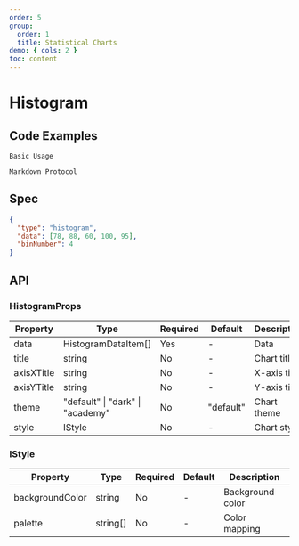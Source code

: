 ```yaml
---
order: 5
group:
  order: 1
  title: Statistical Charts
demo: { cols: 2 }
toc: content
---
```


# Histogram

## Code Examples

<code src="./demos/common">Basic Usage</code>

<code src="./demos/markdown">Markdown Protocol</code>

## Spec

```json
{
  "type": "histogram",
  "data": [78, 88, 60, 100, 95],
  "binNumber": 4
}
```

## API

### HistogramProps

| Property   | Type                                     | Required | Default   | Description  |
| ---------- | ---------------------------------------- | -------- | --------- | ------------ |
| data       | HistogramDataItem[]                      | Yes      | -         | Data         |
| title      | string                                   | No       | -         | Chart title  |
| axisXTitle | string                                   | No       | -         | X-axis title |
| axisYTitle | string                                   | No       | -         | Y-axis title |
| theme      | "default" &#124; "dark" &#124; "academy" | No       | "default" | Chart theme  |
| style      | IStyle                                   | No       | -         | Chart style  |

### IStyle

| Property        | Type     | Required | Default | Description      |
| --------------- | -------- | -------- | ------- | ---------------- |
| backgroundColor | string   | No       | -       | Background color |
| palette         | string[] | No       | -       | Color mapping    |
